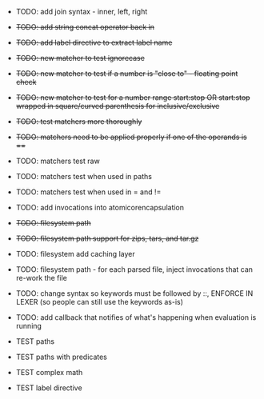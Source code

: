 * TODO: add join syntax - inner, left, right
* ~~TODO: add string concat operator back in~~
* ~~TODO: add label directive to extract label name~~
* ~~TODO: new matcher to test ignorecase~~
* ~~TODO: new matcher to test if a number is "close to" - floating point check~~
* ~~TODO: new matcher to test for a number range  start:stop OR start:stop wrapped in square/curved parenthesis for inclusive/exclusive~~
* ~~TODO: test matchers more thoroughly~~
* ~~TODO: matchers need to be applied properly if one of the operands is ==~~
* TODO: matchers test raw
* TODO: matchers test when used in paths
* TODO: matchers test when used in = and !=
* TODO: add invocations into atomicorencapsulation
* ~~TODO: filesystem path~~
* ~~TODO: filesystem path support for zips, tars, and tar.gz~~
* TODO: filesystem add caching layer
* TODO: filesystem path - for each parsed file, inject invocations that can re-work the file
* TODO: change syntax so keywords must be followed by ::, ENFORCE IN LEXER (so people can still use the keywords as-is)
* TODO: add callback that notifies of what's happening when evaluation is running

* TEST paths
* TEST paths with predicates
* TEST complex math
* TEST label directive